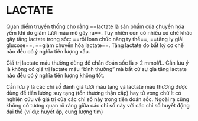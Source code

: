 # LACTATE  
  
Quan điểm truyền thống cho rằng ==lactate là sản phẩm của chuyển hóa yếm khí do giảm tưới máu mô gây ra==. Tuy nhiên còn có nhiều cơ chế khác gây tăng lactate trong sốc: ==rối loạn chức năng ty thể==, ==tăng ly giải glucose==, ==giảm chuyển hóa lactate==. Tăng lactate do bất kỳ cơ chế nào đều có ý nghĩa tiên lượng xấu.  
  
Giá trị lactate máu thường dùng để chẩn đoán sốc là > 2 mmol/L. Cần lưu ý là không có giá trị lactate máu “bình thường” mà bất cứ sự gia tăng lactate nào đều có ý nghĩa tiên lượng không tốt.  
  
Cần lưu ý là các chỉ số đánh giá tưới máu tạng và lactate máu thường được dùng để tiên lượng suy tạng (tổn thương thận cấp) hay tử vong chứ ít có nghiên cứu về giá trị của các chỉ số này trong tiên đoán sốc. Ngoài ra cũng không có tương quan rõ ràng giữa các chỉ số này với các chỉ số huyết động đại thể (ví dụ: huyết áp, cung lượng tim)
